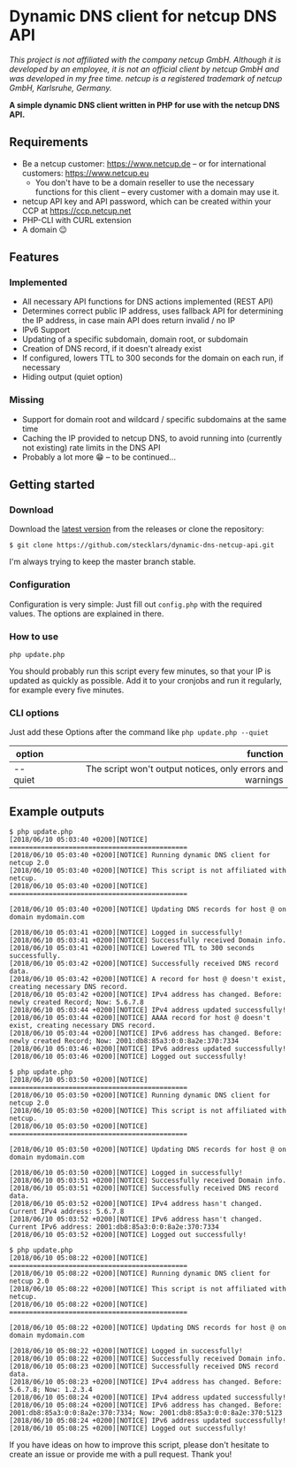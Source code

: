 # Dynamic DNS client for netcup DNS API
*This project is not affiliated with the company netcup GmbH. Although it is developed by an employee, it is not an official client by netcup GmbH and was developed in my free time.*
*netcup is a registered trademark of netcup GmbH, Karlsruhe, Germany.*

**A simple dynamic DNS client written in PHP for use with the netcup DNS API.**

## Requirements
* Be a netcup customer: https://www.netcup.de – or for international customers: https://www.netcup.eu
  * You don't have to be a domain reseller to use the necessary functions for this client – every customer with a domain may use it.
* netcup API key and API password, which can be created within your CCP at https://ccp.netcup.net
* PHP-CLI with CURL extension
* A domain :wink:

## Features
### Implemented
* All necessary API functions for DNS actions implemented (REST API)
* Determines correct public IP address, uses fallback API for determining the IP address, in case main API does return invalid / no IP
* IPv6 Support
* Updating of a specific subdomain, domain root, or subdomain
* Creation of DNS record, if it doesn't already exist
* If configured, lowers TTL to 300 seconds for the domain on each run, if necessary
* Hiding output (quiet option)

### Missing
* Support for domain root and wildcard / specific subdomains at the same time
* Caching the IP provided to netcup DNS, to avoid running into (currently not existing) rate limits in the DNS API
* Probably a lot more :grin: – to be continued...

## Getting started
### Download
Download the [latest version](https://github.com/stecklars/dynamic-dns-netcup-api/releases/latest) from the releases or clone the repository:

`$ git clone https://github.com/stecklars/dynamic-dns-netcup-api.git`

I'm always trying to keep the master branch stable.

### Configuration
Configuration is very simple: Just fill out `config.php` with the required values. The options are explained in there.

### How to use
`php update.php`

You should probably run this script every few minutes, so that your IP is updated as quickly as possible. Add it to your cronjobs and run it regularly, for example every five minutes.

### CLI options
Just add these Options after the command like `php update.php --quiet`

| option        | function                                                  |
| ------------- |----------------------------------------------------------:|
| --quiet       | The script won't output notices, only errors and warnings |

## Example outputs
```
$ php update.php
[2018/06/10 05:03:40 +0200][NOTICE] =============================================
[2018/06/10 05:03:40 +0200][NOTICE] Running dynamic DNS client for netcup 2.0
[2018/06/10 05:03:40 +0200][NOTICE] This script is not affiliated with netcup.
[2018/06/10 05:03:40 +0200][NOTICE] =============================================

[2018/06/10 05:03:40 +0200][NOTICE] Updating DNS records for host @ on domain mydomain.com

[2018/06/10 05:03:41 +0200][NOTICE] Logged in successfully!
[2018/06/10 05:03:41 +0200][NOTICE] Successfully received Domain info.
[2018/06/10 05:03:41 +0200][NOTICE] Lowered TTL to 300 seconds successfully.
[2018/06/10 05:03:42 +0200][NOTICE] Successfully received DNS record data.
[2018/06/10 05:03:42 +0200][NOTICE] A record for host @ doesn't exist, creating necessary DNS record.
[2018/06/10 05:03:42 +0200][NOTICE] IPv4 address has changed. Before: newly created Record; Now: 5.6.7.8
[2018/06/10 05:03:44 +0200][NOTICE] IPv4 address updated successfully!
[2018/06/10 05:03:44 +0200][NOTICE] AAAA record for host @ doesn't exist, creating necessary DNS record.
[2018/06/10 05:03:44 +0200][NOTICE] IPv6 address has changed. Before: newly created Record; Now: 2001:db8:85a3:0:0:8a2e:370:7334
[2018/06/10 05:03:46 +0200][NOTICE] IPv6 address updated successfully!
[2018/06/10 05:03:46 +0200][NOTICE] Logged out successfully!

```
```
$ php update.php
[2018/06/10 05:03:50 +0200][NOTICE] =============================================
[2018/06/10 05:03:50 +0200][NOTICE] Running dynamic DNS client for netcup 2.0
[2018/06/10 05:03:50 +0200][NOTICE] This script is not affiliated with netcup.
[2018/06/10 05:03:50 +0200][NOTICE] =============================================

[2018/06/10 05:03:50 +0200][NOTICE] Updating DNS records for host @ on domain mydomain.com

[2018/06/10 05:03:50 +0200][NOTICE] Logged in successfully!
[2018/06/10 05:03:51 +0200][NOTICE] Successfully received Domain info.
[2018/06/10 05:03:51 +0200][NOTICE] Successfully received DNS record data.
[2018/06/10 05:03:52 +0200][NOTICE] IPv4 address hasn't changed. Current IPv4 address: 5.6.7.8
[2018/06/10 05:03:52 +0200][NOTICE] IPv6 address hasn't changed. Current IPv6 address: 2001:db8:85a3:0:0:8a2e:370:7334
[2018/06/10 05:03:52 +0200][NOTICE] Logged out successfully!
```
```
$ php update.php
[2018/06/10 05:08:22 +0200][NOTICE] =============================================
[2018/06/10 05:08:22 +0200][NOTICE] Running dynamic DNS client for netcup 2.0
[2018/06/10 05:08:22 +0200][NOTICE] This script is not affiliated with netcup.
[2018/06/10 05:08:22 +0200][NOTICE] =============================================

[2018/06/10 05:08:22 +0200][NOTICE] Updating DNS records for host @ on domain mydomain.com

[2018/06/10 05:08:22 +0200][NOTICE] Logged in successfully!
[2018/06/10 05:08:22 +0200][NOTICE] Successfully received Domain info.
[2018/06/10 05:08:23 +0200][NOTICE] Successfully received DNS record data.
[2018/06/10 05:08:23 +0200][NOTICE] IPv4 address has changed. Before: 5.6.7.8; Now: 1.2.3.4
[2018/06/10 05:08:24 +0200][NOTICE] IPv4 address updated successfully!
[2018/06/10 05:08:24 +0200][NOTICE] IPv6 address has changed. Before: 2001:db8:85a3:0:0:8a2e:370:7334; Now: 2001:db8:85a3:0:0:8a2e:370:5123
[2018/06/10 05:08:24 +0200][NOTICE] IPv6 address updated successfully!
[2018/06/10 05:08:25 +0200][NOTICE] Logged out successfully!
```

If you have ideas on how to improve this script, please don't hesitate to create an issue or provide me with a pull request. Thank you!
